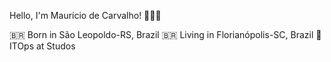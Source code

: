 Hello, I'm Maurício de Carvalho! 👨🏻‍💻

🇧🇷 Born in São Leopoldo-RS, Brazil
🇧🇷 Living in Florianópolis-SC, Brazil
🚀 ITOps at Studos